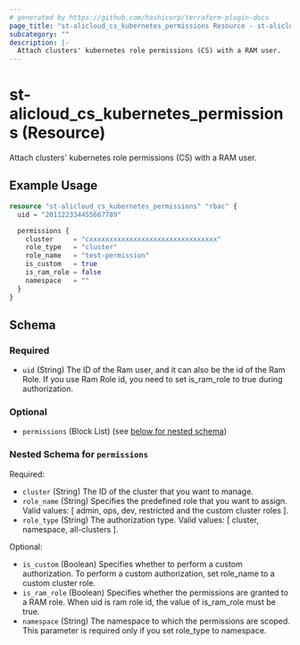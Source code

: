 ```yaml
---
# generated by https://github.com/hashicorp/terraform-plugin-docs
page_title: "st-alicloud_cs_kubernetes_permissions Resource - st-alicloud"
subcategory: ""
description: |-
  Attach clusters' kubernetes role permissions (CS) with a RAM user.
---
```


# st-alicloud_cs_kubernetes_permissions (Resource)

Attach clusters' kubernetes role permissions (CS) with a RAM user.

## Example Usage

```terraform
resource "st-alicloud_cs_kubernetes_permissions" "rbac" {
  uid = "201122334455667789"

  permissions {
    cluster     = "cxxxxxxxxxxxxxxxxxxxxxxxxxxxxxxxx"
    role_type   = "cluster"
    role_name   = "test-permission"
    is_custom   = true
    is_ram_role = false
    namespace   = ""
  }
}
```

<!-- schema generated by tfplugindocs -->
## Schema

### Required

- `uid` (String) The ID of the Ram user, and it can also be the id of the Ram Role. If you use Ram Role id, you need to set is_ram_role to true during authorization.

### Optional

- `permissions` (Block List) (see [below for nested schema](#nestedblock--permissions))

<a id="nestedblock--permissions"></a>
### Nested Schema for `permissions`

Required:

- `cluster` (String) The ID of the cluster that you want to manage.
- `role_name` (String) Specifies the predefined role that you want to assign. Valid values: [ admin, ops, dev, restricted and the custom cluster roles ].
- `role_type` (String) The authorization type. Valid values: [ cluster, namespace, all-clusters ].

Optional:

- `is_custom` (Boolean) Specifies whether to perform a custom authorization. To perform a custom authorization, set role_name to a custom cluster role.
- `is_ram_role` (Boolean) Specifies whether the permissions are granted to a RAM role. When uid is ram role id, the value of is_ram_role must be true.
- `namespace` (String) The namespace to which the permissions are scoped. This parameter is required only if you set role_type to namespace.


